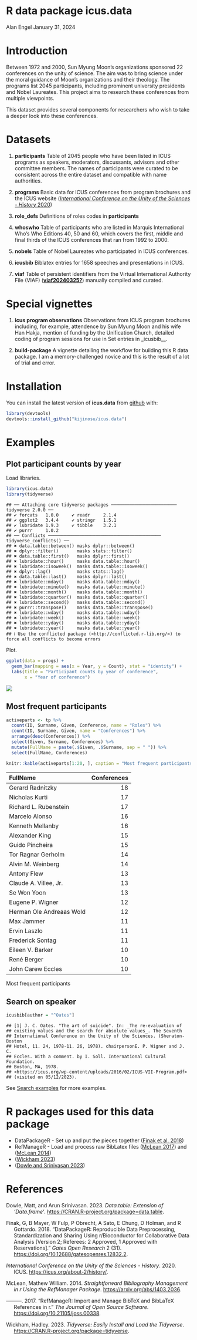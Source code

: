 R data package icus.data
================
Alan Engel
January 31, 2024

# Introduction

Between 1972 and 2000, Sun Myung Moon’s organizations sponsored 22
conferences on the unity of science. The aim was to bring science under
the moral guidance of Moon’s organizations and their theology. The
programs list 2045 participants, including prominent university
presidents and Nobel Laureates. This project aims to research these
conferences from multiple viewpoints.

This dataset provides several components for researchers who wish to
take a deeper look into these conferences.

# Datasets

1.  **participants** Table of 2045 people who have been listed in ICUS
    programs as speakers, moderators, discussants, advisors and other
    committee members. The names of participants were curated to be
    consistent across the entire dataset and compatible with name
    authorities.

2.  **programs** Basic data for ICUS conferences from program brochures
    and the ICUS website ([*International Conference on the Unity of the
    Sciences - History* 2020](#ref-icushistory))

3.  **role_defs** Definitions of roles codes in **participants**

4.  **whoswho** Table of participants who are listed in Marquis
    International Who’s Who Editions 40, 50 and 60, which covers the
    first, middle and final thirds of the ICUS conferences that ran from
    1992 to 2000.

5.  **nobels** Table of Nobel Laureates who participated in ICUS
    conferences.

6.  **icusbib** Biblatex entries for 1658 speeches and presentations in
    ICUS.

7.  **viaf** Table of persistent identifiers from the Virtual
    International Authority File (VIAF)
    ([**viaf20240325?**](#ref-viaf20240325)) manually compiled and
    curated.

# Special vignettes

1.  **icus program observations** Observations from ICUS program
    brochures including, for example, attendence by Sun Myung Moon and
    his wife Han Hakja, mention of funding by the Unification Church,
    detailed coding of program sessions for use in Set entries in
    \_icusbib\_\_.

2.  **build-package** A vignette detailing the workflow for building
    this R data package. I am a memory-challenged novice and this is the
    result of a lot of trial and error.

# Installation

You can install the latest version of **icus.data** from
[github](https://github.com/kijinosu/icus.data) with:

``` r
library(devtools)
devtools::install_github("kijinosu/icus.data")
```

# Examples

## Plot participant counts by year

Load libraries.

``` r
library(icus.data)
library(tidyverse)
```

    ## ── Attaching core tidyverse packages ───────────────────────── tidyverse 2.0.0 ──
    ## ✔ forcats   1.0.0     ✔ readr     2.1.4
    ## ✔ ggplot2   3.4.4     ✔ stringr   1.5.1
    ## ✔ lubridate 1.9.3     ✔ tibble    3.2.1
    ## ✔ purrr     1.0.2     
    ## ── Conflicts ─────────────────────────────────────────── tidyverse_conflicts() ──
    ## ✖ data.table::between() masks dplyr::between()
    ## ✖ dplyr::filter()       masks stats::filter()
    ## ✖ data.table::first()   masks dplyr::first()
    ## ✖ lubridate::hour()     masks data.table::hour()
    ## ✖ lubridate::isoweek()  masks data.table::isoweek()
    ## ✖ dplyr::lag()          masks stats::lag()
    ## ✖ data.table::last()    masks dplyr::last()
    ## ✖ lubridate::mday()     masks data.table::mday()
    ## ✖ lubridate::minute()   masks data.table::minute()
    ## ✖ lubridate::month()    masks data.table::month()
    ## ✖ lubridate::quarter()  masks data.table::quarter()
    ## ✖ lubridate::second()   masks data.table::second()
    ## ✖ purrr::transpose()    masks data.table::transpose()
    ## ✖ lubridate::wday()     masks data.table::wday()
    ## ✖ lubridate::week()     masks data.table::week()
    ## ✖ lubridate::yday()     masks data.table::yday()
    ## ✖ lubridate::year()     masks data.table::year()
    ## ℹ Use the conflicted package (<http://conflicted.r-lib.org/>) to force all conflicts to become errors

Plot.

``` r
ggplot(data = progs) +
  geom_bar(mapping = aes(x = Year, y = Count), stat = "identity") +
  labs(title = "Participant counts by year of conference",
       x = "Year of conference")
```

![](README_files/figure-gfm/plot-participant-counts-1.png)<!-- -->

## Most frequent participants

``` r
activeparts <- tp %>%
  count(ID, Surname, Given, Conference, name = "Roles") %>%
  count(ID, Surname, Given, name = "Conferences") %>%
  arrange(desc(Conferences)) %>%
  select(Given, Surname, Conferences) %>%
  mutate(FullName = paste(.$Given, .$Surname, sep = " ")) %>%
  select(FullName, Conferences)

knitr::kable(activeparts[1:20, ], caption = "Most frequent participants")
```

| FullName                 | Conferences |
|:-------------------------|------------:|
| Gerard Radnitzky         |          18 |
| Nicholas Kurti           |          17 |
| Richard L. Rubenstein    |          17 |
| Marcelo Alonso           |          16 |
| Kenneth Mellanby         |          16 |
| Alexander King           |          15 |
| Guido Pincheira          |          15 |
| Tor Ragnar Gerholm       |          14 |
| Alvin M. Weinberg        |          14 |
| Antony Flew              |          13 |
| Claude A. Villee, Jr.    |          13 |
| Se Won Yoon              |          13 |
| Eugene P. Wigner         |          12 |
| Herman Ole Andreaas Wold |          12 |
| Max Jammer               |          11 |
| Ervin Laszlo             |          11 |
| Frederick Sontag         |          11 |
| Eileen V. Barker         |          10 |
| René Berger              |          10 |
| John Carew Eccles        |          10 |

Most frequent participants

## Search on speaker

``` r
icusbib[author = "^Oates"]
```

    ## [1] J. C. Oates. "The art of suicide". In: _The re-evaluation of
    ## existing values and the search for absolute values_. The Seventh
    ## International Conference on the Unity of the Sciences. (Sheraton-Boston
    ## Hotel, 11. 24, 1978-11. 26, 1978). chairpersonE. P. Wigner and J. C.
    ## Eccles. With a comment. by I. Soll. International Cultural Foundation.
    ## Boston, MA, 1978.
    ## <https://icus.org/wp-content/uploads/2016/02/ICUS-VII-Program.pdf>
    ## (visited on 05/12/2023).

See [Search
examples](https://kijinosu.github.io/icus.data/search-examples.html) for
more examples.

# R packages used for this data package

- DataPackageR - Set up and put the pieces together ([Finak et al.
  2018](#ref-R-DataPackageR))
- RefManageR - Load and process raw BibLatex files ([McLean
  2017](#ref-RefManageR2017)) and ([McLean 2014](#ref-RefManageR2014))
- ([Wickham 2023](#ref-R-tidyverse))
- ([Dowle and Srinivasan 2023](#ref-R-data.table))

# References

<div id="refs" class="references csl-bib-body hanging-indent">

<div id="ref-R-data.table" class="csl-entry">

Dowle, Matt, and Arun Srinivasan. 2023. *Data.table: Extension of
‘Data.frame‘*. <https://CRAN.R-project.org/package=data.table>.

</div>

<div id="ref-R-DataPackageR" class="csl-entry">

Finak, G, B Mayer, W Fulp, P Obrecht, A Sato, E Chung, D Holman, and R
Gottardo. 2018. “DataPackageR: Reproducible Data Preprocessing,
Standardization and Sharing Using r/Bioconductor for Collaborative Data
Analysis \[Version 2; Referees: 2 Approved, 1 Approved with
Reservations\].” *Gates Open Research* 2 (31).
<https://doi.org/10.12688/gatesopenres.12832.2>.

</div>

<div id="ref-icushistory" class="csl-entry">

*International Conference on the Unity of the Sciences - History*. 2020.
ICUS. <https://icus.org/about-2/history/>.

</div>

<div id="ref-RefManageR2014" class="csl-entry">

McLean, Mathew William. 2014. *Straightforward Bibliography Management
in r Using the RefManager Package*. <https://arxiv.org/abs/1403.2036>.

</div>

<div id="ref-RefManageR2017" class="csl-entry">

———. 2017. “RefManageR: Import and Manage BibTeX and BibLaTeX References
in r.” *The Journal of Open Source Software*.
<https://doi.org/10.21105/joss.00338>.

</div>

<div id="ref-R-tidyverse" class="csl-entry">

Wickham, Hadley. 2023. *Tidyverse: Easily Install and Load the
Tidyverse*. <https://CRAN.R-project.org/package=tidyverse>.

</div>

</div>
